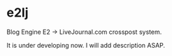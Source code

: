 e2lj
====

Blog Engine E2 → LiveJournal.com crosspost system.

It is under developing now. I will add description ASAP.